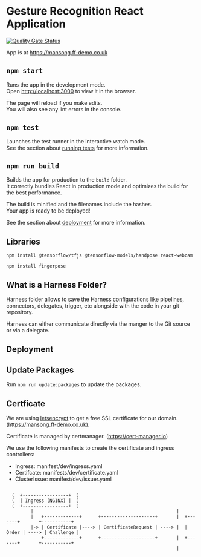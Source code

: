 # Gesture Recognition React Application

[![Quality Gate Status](http://35.189.72.203:9000/api/project_badges/measure?project=GestureRecognition&metric=alert_status)](http://35.189.72.203:9000/dashboard?id=GestureRecognition)

App is at <https://mansong.ff-demo.co.uk>

## `npm start`

Runs the app in the development mode.\
Open [http://localhost:3000](http://localhost:3000) to view it in the browser.

The page will reload if you make edits.\
You will also see any lint errors in the console.

## `npm test`

Launches the test runner in the interactive watch mode.\
See the section about [running tests](https://facebook.github.io/create-react-app/docs/running-tests) for more information.

## `npm run build`

Builds the app for production to the `build` folder.\
It correctly bundles React in production mode and optimizes the build for the best performance.

The build is minified and the filenames include the hashes.\
Your app is ready to be deployed!

See the section about [deployment](https://facebook.github.io/create-react-app/docs/deployment) for more information.

## Libraries

`npm install @tensorflow/tfjs @tensorflow-models/handpose react-webcam`

`npm install fingerpose`

## What is a Harness Folder?

Harness folder allows to save the Harness configurations like pipelines, connectors, delegates, trigger, etc alongside with the code in your git repository.

Harness can either communicate directly via the manger to the Git source or via a delegate.

## Deployment

## Update Packages

Run `npm run update:packages` to update the packages.

## Certficate

We are using [letsencrypt](https://letsencrypt.org/) to get a free SSL certificate for our domain. (<https://mansong.ff-demo.co.uk>).

Certificate is managed by certmanager. (<https://cert-manager.io>)

We use the following manifests to create the certificate and ingress controllers:

- Ingress: manifest/dev/ingress.yaml
- Certifcate: manifests/dev/certificate.yaml
- ClusterIssue: manifest/dev/issuer.yaml

```text

  (  +-----------------+  )
  (  | Ingress (NGINX) |  )
  (  +-----------------+  )
         |                                                     |
         |   +-------------+      +--------------------+       |  +-------+       +-----------+
         |-> | Certificate |----> | CertificateRequest | ----> |  | Order | ----> | Challenge |
             +-------------+      +--------------------+       |  +-------+       +-----------+
                                                               |
```
